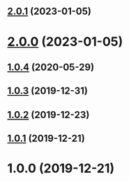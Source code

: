 ## [2.0.1](https://github.com/benMain/nest-cisco-webdialer-client/compare/v2.0.0...v2.0.1) (2023-01-05)

# [2.0.0](https://github.com/benMain/nest-cisco-webdialer-client/compare/v1.0.4...v2.0.0) (2023-01-05)

## [1.0.4](https://github.com/benMain/nest-cisco-webdialer-client/compare/v1.0.3...v1.0.4) (2020-05-29)

## [1.0.3](https://github.com/benMain/nest-cisco-webdialer-client/compare/v1.0.2...v1.0.3) (2019-12-31)

## [1.0.2](https://github.com/benMain/nest-cisco-webdialer-client/compare/v1.0.1...v1.0.2) (2019-12-23)

## [1.0.1](https://github.com/benMain/nest-cisco-webdialer-client/compare/v1.0.0...v1.0.1) (2019-12-21)

# 1.0.0 (2019-12-21)
